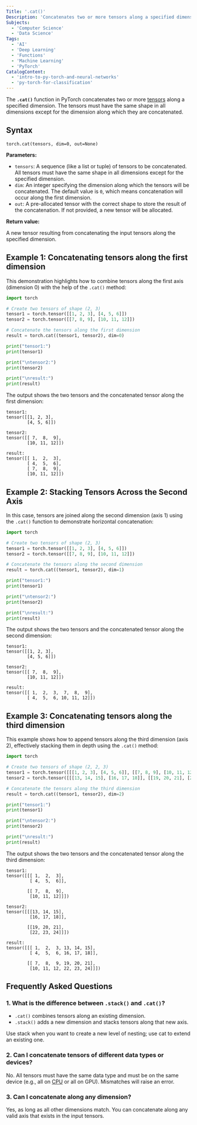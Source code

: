 ```yaml
---
Title: '.cat()'
Description: 'Concatenates two or more tensors along a specified dimension.'
Subjects:
  - 'Computer Science'
  - 'Data Science'
Tags:
  - 'AI'
  - 'Deep Learning'
  - 'Functions'
  - 'Machine Learning'
  - 'PyTorch'
CatalogContent:
  - 'intro-to-py-torch-and-neural-networks'
  - 'py-torch-for-classification'
---
```


The **`.cat()`** function in PyTorch concatenates two or more [tensors](https://www.codecademy.com/resources/docs/pytorch/tensors) along a specified dimension. The tensors must have the same shape in all dimensions except for the dimension along which they are concatenated.

## Syntax

```pseudo
torch.cat(tensors, dim=0, out=None)
```

**Parameters:**

- `tensors`: A sequence (like a list or tuple) of tensors to be concatenated. All tensors must have the same shape in all dimensions except for the specified dimension.
- `dim`: An integer specifying the dimension along which the tensors will be concatenated. The default value is `0`, which means concatenation will occur along the first dimension.
- `out`: A pre-allocated tensor with the correct shape to store the result of the concatenation. If not provided, a new tensor will be allocated.

**Return value:**

A new tensor resulting from concatenating the input tensors along the specified dimension.

## Example 1: Concatenating tensors along the first dimension

This demonstration highlights how to combine tensors along the first axis (dimension 0) with the help of the `.cat()` method:

```py
import torch

# Create two tensors of shape (2, 3)
tensor1 = torch.tensor([[1, 2, 3], [4, 5, 6]])
tensor2 = torch.tensor([[7, 8, 9], [10, 11, 12]])

# Concatenate the tensors along the first dimension
result = torch.cat((tensor1, tensor2), dim=0)

print("tensor1:")
print(tensor1)

print("\ntensor2:")
print(tensor2)

print("\nresult:")
print(result)
```

The output shows the two tensors and the concatenated tensor along the first dimension:

```shell
tensor1:
tensor([[1, 2, 3],
        [4, 5, 6]])

tensor2:
tensor([[ 7,  8,  9],
        [10, 11, 12]])

result:
tensor([[ 1,  2,  3],
        [ 4,  5,  6],
        [ 7,  8,  9],
        [10, 11, 12]])
```

## Example 2: Stacking Tensors Across the Second Axis

In this case, tensors are joined along the second dimension (axis 1) using the `.cat()` function to demonstrate horizontal concatenation:

```py
import torch

# Create two tensors of shape (2, 3)
tensor1 = torch.tensor([[1, 2, 3], [4, 5, 6]])
tensor2 = torch.tensor([[7, 8, 9], [10, 11, 12]])

# Concatenate the tensors along the second dimension
result = torch.cat((tensor1, tensor2), dim=1)

print("tensor1:")
print(tensor1)

print("\ntensor2:")
print(tensor2)

print("\nresult:")
print(result)
```

The output shows the two tensors and the concatenated tensor along the second dimension:

```shell
tensor1:
tensor([[1, 2, 3],
        [4, 5, 6]])

tensor2:
tensor([[ 7,  8,  9],
        [10, 11, 12]])

result:
tensor([[ 1,  2,  3,  7,  8,  9],
        [ 4,  5,  6, 10, 11, 12]])
```

## Example 3: Concatenating tensors along the third dimension

This example shows how to append tensors along the third dimension (axis 2), effectively stacking them in depth using the `.cat()` method:

```py
import torch

# Create two tensors of shape (2, 2, 3)
tensor1 = torch.tensor([[[1, 2, 3], [4, 5, 6]], [[7, 8, 9], [10, 11, 12]]])
tensor2 = torch.tensor([[[13, 14, 15], [16, 17, 18]], [[19, 20, 21], [22, 23, 24]]])

# Concatenate the tensors along the third dimension
result = torch.cat((tensor1, tensor2), dim=2)

print("tensor1:")
print(tensor1)

print("\ntensor2:")
print(tensor2)

print("\nresult:")
print(result)
```

The output shows the two tensors and the concatenated tensor along the third dimension:

```shell
tensor1:
tensor([[[ 1,  2,  3],
         [ 4,  5,  6]],

        [[ 7,  8,  9],
         [10, 11, 12]]])

tensor2:
tensor([[[13, 14, 15],
         [16, 17, 18]],

        [[19, 20, 21],
         [22, 23, 24]]])

result:
tensor([[[ 1,  2,  3, 13, 14, 15],
         [ 4,  5,  6, 16, 17, 18]],

        [[ 7,  8,  9, 19, 20, 21],
         [10, 11, 12, 22, 23, 24]]])
```

## Frequently Asked Questions

### 1. What is the difference between `.stack()` and `.cat()`?</summary>
- `.cat()` combines tensors along an existing dimension.</li>
- `.stack()` adds a new dimension and stacks tensors along that new axis.</li>

Use stack when you want to create a new level of nesting; use cat to extend an existing one.

### 2. Can I concatenate tensors of different data types or devices?
No. All tensors must have the same data type and must be on the same device (e.g., all on [CPU](https://www.codecademy.com/resources/blog/what-is-a-cpu/) or all on GPU). Mismatches will raise an error.

### 3. Can I concatenate along any dimension?
Yes, as long as all other dimensions match. You can concatenate along any valid axis that exists in the input tensors.
   

